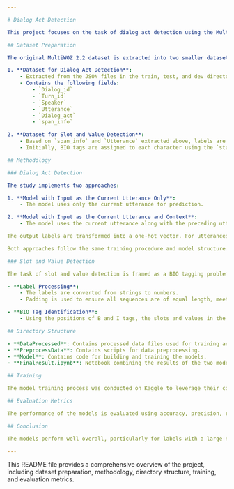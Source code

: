 ```yaml
---

# Dialog Act Detection

This project focuses on the task of dialog act detection using the MultiWOZ 2.2 dataset. The dataset has been split into three directories: dev, test, and train, and these are used directly for training, validation, and testing without further splitting.

## Dataset Preparation

The original MultiWOZ 2.2 dataset is extracted into two smaller datasets:

1. **Dataset for Dialog Act Detection**:
    - Extracted from the JSON files in the train, test, and dev directories and the `dialog_act.json` file.
    - Contains the following fields:
        - `Dialog_id`
        - `Turn_id`
        - `Speaker`
        - `Utterance`
        - `Dialog_act`
        - `span_info`

2. **Dataset for Slot and Value Detection**:
    - Based on `span_info` and `Utterance` extracted above, labels are assigned to the words in the sentence using BIO tagging.
    - Initially, BIO tags are assigned to each character using the `start` and `exclusive_end` values. Then, based on spaces, the tags are converted from characters to words.

## Methodology

### Dialog Act Detection

The study implements two approaches:

1. **Model with Input as the Current Utterance Only**:
    - The model uses only the current utterance for prediction.

2. **Model with Input as the Current Utterance and Context**:
    - The model uses the current utterance along with the preceding utterances in the conversation as context.

The output labels are transformed into a one-hot vector. For utterances with multiple labels, the corresponding positions in the vector are set to 1, while the remaining positions are 0.

Both approaches follow the same training procedure and model structure.

### Slot and Value Detection

The task of slot and value detection is framed as a BIO tagging problem. Once the BIO tags are assigned to each word in the sentence, the slots and their corresponding values can be easily identified.

- **Label Processing**:
    - The labels are converted from strings to numbers.
    - Padding is used to ensure all sequences are of equal length, meeting the input requirements of the model.

- **BIO Tag Identification**:
    - Using the positions of B and I tags, the slots and values in the sentence are identified.

## Directory Structure

- **DataProcessed**: Contains processed data files used for training and evaluation.
- **PreprocessData**: Contains scripts for data preprocessing.
- **Model**: Contains code for building and training the models.
- **FinalResult.ipynb**: Notebook combining the results of the two models discussed above.

## Training

The model training process was conducted on Kaggle to leverage their computational resources.

## Evaluation Metrics

The performance of the models is evaluated using accuracy, precision, recall, and F1-score metrics.

## Conclusion

The models perform well overall, particularly for labels with a large number of samples. However, improvements can be made for labels with fewer samples by collecting more data and applying data balancing techniques.

---
```


This README file provides a comprehensive overview of the project, including dataset preparation, methodology, directory structure, training, and evaluation metrics.
